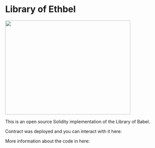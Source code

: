 # Library of Ethbel

<img src="https://cdn-images-1.medium.com/max/800/1*ArBKeXWazdy07NBxSC61qQ.jpeg" width="400" height="300">


This is an open source Solidity implementation of the Library of Babel.

Contract was deployed and you can interact with it here:

More information about the code in here:
